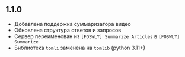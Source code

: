 ## 1.1.0
- Добавлена поддержка суммаризатора видео
- Обновлена структура ответов и запросов
- Сервер переименован из `[FOSWLY] Summarize Articles` в `[FOSWLY] Summarize`
- Библиотека `tomli` заменена на `tomlib` (python 3.11+)